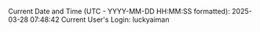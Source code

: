 Current Date and Time (UTC - YYYY-MM-DD HH:MM:SS formatted): 2025-03-28 07:48:42
Current User's Login: luckyaiman
